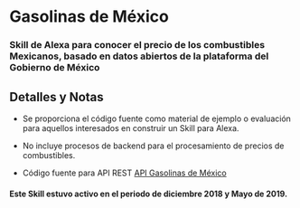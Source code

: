 # Gasolinas de México

### Skill de Alexa para conocer el precio de los combustibles Mexicanos, basado en datos abiertos de la plataforma del Gobierno de México

## Detalles y Notas

- Se proporciona el código fuente como material de ejemplo o evaluación para aquellos interesados en construir un Skill para Alexa.

- No incluye procesos de backend para el procesamiento de precios de combustibles.

- Código fuente para API REST [API Gasolinas de México](https://github.com/ramonmata/api-gasolinas-mexico)

#### Este Skill estuvo activo en el periodo de diciembre 2018 y Mayo de 2019.
